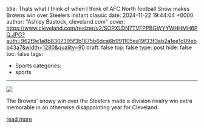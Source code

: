 title: Thats what I think of when I think of AFC North football Snow makes Browns win over Steelers instant classic
date: 2024-11-22 19:44:04 +0000
author: "Ashley Bastock, cleveland.com"
cover: https://www.cleveland.com/resizer/v2/SOPXLDN7TVFPPBGWYYWHHMH6PQ.JPG?auth=962f9e1a8b8307395f3b1875b6dca6b991105ea19f33f3ab2a1ee1d09ebb43a7&width=1280&quality=90
draft: false
top: false
type: post
hide: false
toc: false
tags:
  - Sports
categories:
  - sports
---

![](https://www.cleveland.com/resizer/v2/SOPXLDN7TVFPPBGWYYWHHMH6PQ.JPG?auth=962f9e1a8b8307395f3b1875b6dca6b991105ea19f33f3ab2a1ee1d09ebb43a7&width=1280&quality=90)

The Browns' snowy win over the Steelers made a division rivalry win extra memorable in an otherwise disappointing year for Cleveland.

[read more](https://www.cleveland.com/browns/2024/11/thats-what-i-think-of-when-i-think-of-afc-north-football-snow-makes-browns-win-over-steelers-extra-memorable.html)
